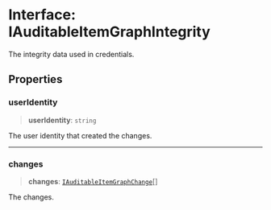 # Interface: IAuditableItemGraphIntegrity

The integrity data used in credentials.

## Properties

### userIdentity

> **userIdentity**: `string`

The user identity that created the changes.

***

### changes

> **changes**: [`IAuditableItemGraphChange`](IAuditableItemGraphChange.md)[]

The changes.
